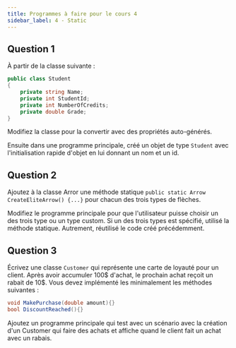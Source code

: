```yaml
---
title: Programmes à faire pour le cours 4
sidebar_label: 4 - Static
---
```


## Question 1

À partir de la classe suivante :

```c#
public class Student
{
    private string Name;
    private int StudentId;
    private int NumberOfCredits;
    private double Grade;
}
```

Modifiez la classe pour la convertir avec des propriétés auto-générés.

Ensuite dans une programme principale, créé un objet de type `Student` avec l'initialisation rapide d'objet en lui donnant un nom et un id.

## Question 2

Ajoutez à la classe Arror une méthode statique `public static Arrow CreateEliteArrow() {...}` pour chacun des trois types de flèches.

Modifiez le programme principale pour que l'utilisateur puisse choisir un des trois type ou un type custom. Si un des trois types est spécifié, utilisé la méthode statique. Autrement, réutilisé le code créé précédemment.

## Question 3

Écrivez une classe `Customer` qui représente une carte de loyauté pour un client. Après avoir accumuler 100$ d'achat, le prochain achat reçoit un rabait de 10$. Vous devez implémenté les minimalement les méthodes suivantes :

```c#
void MakePurchase(double amount){}
bool DiscountReached(){}
```

Ajoutez un programme principale qui test avec un scénario avec la création d'un Customer qui faire des achats et affiche quand le client fait un achat avec un rabais.
